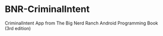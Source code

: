 # BNR-CriminalIntent
CriminalIntent App from The Big Nerd Ranch Android Programming Book (3rd edition)
